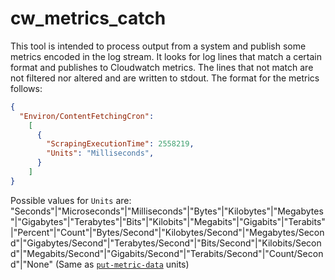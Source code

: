 # cw_metrics_catch
This tool is intended to process output from a system and publish some metrics encoded in the log stream.
It looks for log lines that match a certain format and publishes to Cloudwatch metrics. The lines that not match are not
filtered nor altered and are written to stdout.
The format for the metrics follows:
```json
{
  "Environ/ContentFetchingCron": 
    [
      {
        "ScrapingExecutionTime": 2558219, 
        "Units": "Milliseconds",
      }
    ]
}
```

Possible values for `Units` are:
"Seconds"|"Microseconds"|"Milliseconds"|"Bytes"|"Kilobytes"|"Megabytes"|"Gigabytes"|"Terabytes"|"Bits"|"Kilobits"|"Megabits"|"Gigabits"|"Terabits"|"Percent"|"Count"|"Bytes/Second"|"Kilobytes/Second"|"Megabytes/Second"|"Gigabytes/Second"|"Terabytes/Second"|"Bits/Second"|"Kilobits/Second"|"Megabits/Second"|"Gigabits/Second"|"Terabits/Second"|"Count/Second"|"None"
(Same as [`put-metric-data`](https://docs.aws.amazon.com/cli/latest/reference/cloudwatch/put-metric-data.html) units) 


